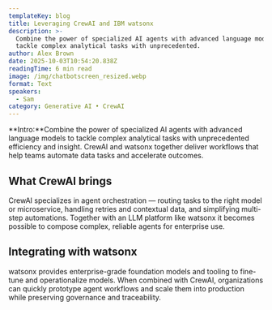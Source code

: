 ```yaml
---
templateKey: blog
title: Leveraging CrewAI and IBM watsonx
description: >-
  Combine the power of specialized AI agents with advanced language models to
  tackle complex analytical tasks with unprecedented.
author: Alex Brown
date: 2025-10-03T10:54:20.838Z
readingTime: 6 min read
image: /img/chatbotscreen_resized.webp
format: Text
speakers:
  - Sam
category: Generative AI • CrewAI
---
```

<!--StartFragment-->

**Intro:**Combine the power of specialized AI agents with advanced language models to tackle complex analytical tasks with unprecedented efficiency and insight. CrewAI and watsonx together deliver workflows that help teams automate data tasks and accelerate outcomes.

## What CrewAI brings

CrewAI specializes in agent orchestration — routing tasks to the right model or microservice, handling retries and contextual data, and simplifying multi-step automations. Together with an LLM platform like watsonx it becomes possible to compose complex, reliable agents for enterprise use.

## Integrating with watsonx

watsonx provides enterprise-grade foundation models and tooling to fine-tune and operationalize models. When combined with CrewAI, organizations can quickly prototype agent workflows and scale them into production while preserving governance and traceability.

<!--EndFragment-->

